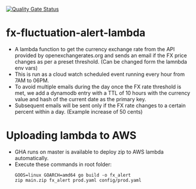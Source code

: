 [![Quality Gate Status](https://sonarcloud.io/api/project_badges/measure?project=syrilster_go-fx-fluctuation-alert-lambda&metric=alert_status)](https://sonarcloud.io/dashboard?id=syrilster_go-fx-fluctuation-alert-lambda)

# fx-fluctuation-alert-lambda
* A lambda function to get the currency exchange rate from the API provided by openexchangerates.org and sends an email if the FX price changes as per a preset threshold. (Can be changed form the lamnbda env vars)
* This is run as a cloud watch scheduled event running every hour from 7AM to 06PM.
* To avoid multiple emails during the day once the FX rate threshold is met, we add a dynamodb entry with a TTL of 10 hours with the currency value and hash of the current date as the primary key. 
* Subsequent emails will be sent only if the FX rate changes to a certain percent within a day. (Example increase of 50 cents)

# Uploading lambda to AWS
* GHA runs on master is available to deploy zip to AWS lambda automatically.
* Execute these commands in root folder:
  ```
  GOOS=linux GOARCH=amd64 go build -o fx_alert
  zip main.zip fx_alert prod.yaml config/prod.yaml
  ```
